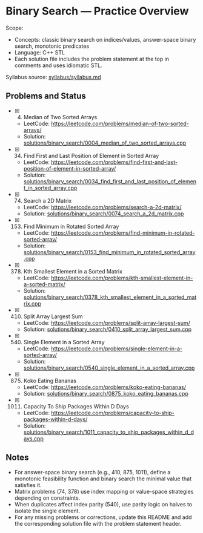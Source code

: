 # Binary Search — Practice Overview

Scope:
- Concepts: classic binary search on indices/values, answer-space binary search, monotonic predicates
- Language: C++ STL
- Each solution file includes the problem statement at the top in comments and uses idiomatic STL.

Syllabus source: [syllabus/syllabus.md](../../syllabus/syllabus.md)

## Problems and Status

- [x] 4. Median of Two Sorted Arrays
  - LeetCode: https://leetcode.com/problems/median-of-two-sorted-arrays/
  - Solution: [solutions/binary_search/0004_median_of_two_sorted_arrays.cpp](./0004_median_of_two_sorted_arrays.cpp)
- [x] 34. Find First and Last Position of Element in Sorted Array
  - LeetCode: https://leetcode.com/problems/find-first-and-last-position-of-element-in-sorted-array/
  - Solution: [solutions/binary_search/0034_find_first_and_last_position_of_element_in_sorted_array.cpp](./0034_find_first_and_last_position_of_element_in_sorted_array.cpp)
- [x] 74. Search a 2D Matrix
  - LeetCode: https://leetcode.com/problems/search-a-2d-matrix/
  - Solution: [solutions/binary_search/0074_search_a_2d_matrix.cpp](./0074_search_a_2d_matrix.cpp)
- [x] 153. Find Minimum in Rotated Sorted Array
  - LeetCode: https://leetcode.com/problems/find-minimum-in-rotated-sorted-array/
  - Solution: [solutions/binary_search/0153_find_minimum_in_rotated_sorted_array.cpp](./0153_find_minimum_in_rotated_sorted_array.cpp)
- [x] 378. Kth Smallest Element in a Sorted Matrix
  - LeetCode: https://leetcode.com/problems/kth-smallest-element-in-a-sorted-matrix/
  - Solution: [solutions/binary_search/0378_kth_smallest_element_in_a_sorted_matrix.cpp](./0378_kth_smallest_element_in_a_sorted_matrix.cpp)
- [x] 410. Split Array Largest Sum
  - LeetCode: https://leetcode.com/problems/split-array-largest-sum/
  - Solution: [solutions/binary_search/0410_split_array_largest_sum.cpp](./0410_split_array_largest_sum.cpp)
- [x] 540. Single Element in a Sorted Array
  - LeetCode: https://leetcode.com/problems/single-element-in-a-sorted-array/
  - Solution: [solutions/binary_search/0540_single_element_in_a_sorted_array.cpp](./0540_single_element_in_a_sorted_array.cpp)
- [x] 875. Koko Eating Bananas
  - LeetCode: https://leetcode.com/problems/koko-eating-bananas/
  - Solution: [solutions/binary_search/0875_koko_eating_bananas.cpp](./0875_koko_eating_bananas.cpp)
- [x] 1011. Capacity To Ship Packages Within D Days
  - LeetCode: https://leetcode.com/problems/capacity-to-ship-packages-within-d-days/
  - Solution: [solutions/binary_search/1011_capacity_to_ship_packages_within_d_days.cpp](./1011_capacity_to_ship_packages_within_d_days.cpp)

## Notes

- For answer-space binary search (e.g., 410, 875, 1011), define a monotonic feasibility function and binary search the minimal value that satisfies it.
- Matrix problems (74, 378) use index mapping or value-space strategies depending on constraints.
- When duplicates affect index parity (540), use parity logic on halves to isolate the single element.
- For any missing problems or corrections, update this README and add the corresponding solution file with the problem statement header.